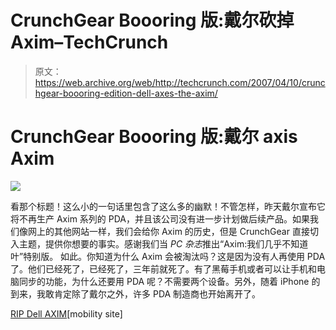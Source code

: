 # CrunchGear Boooring 版:戴尔砍掉 Axim–TechCrunch

> 原文：<https://web.archive.org/web/http://techcrunch.com/2007/04/10/crunchgear-boooring-edition-dell-axes-the-axim/>

# CrunchGear Boooring 版:戴尔 axis Axim

![](img/0fc480848054d771529ec75a706d6f7e.png)

看那个标题！这么小的一句话里包含了这么多的幽默！不管怎样，昨天戴尔宣布它将不再生产 Axim 系列的 PDA，并且该公司没有进一步计划做后续产品。如果我们像网上的其他网站一样，我们会给你 Axim 的历史，但是 CrunchGear 直接切入主题，提供你想要的事实。感谢我们当 *PC 杂志*推出“Axim:我们几乎不知道叶”特别版。
 如此。你知道为什么 Axim 会被淘汰吗？这是因为没有人再使用 PDA 了。他们已经死了，已经死了，三年前就死了。有了黑莓手机或者可以让手机和电脑同步的功能，为什么还要用 PDA 呢？不需要两个设备。另外，随着 iPhone 的到来，我敢肯定除了戴尔之外，许多 PDA 制造商也开始离开了。

[RIP Dell AXIM](https://web.archive.org/web/20210227232133/http://www.mobilitysite.com/2007/04/rip_dell_axim_1.php)[mobility site]